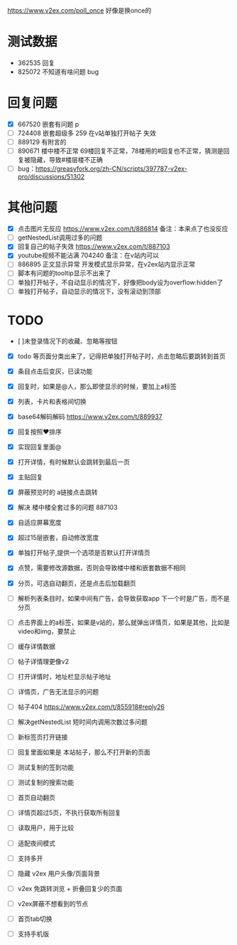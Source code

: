 https://www.v2ex.com/poll_once 好像是换once的

# 测试数据
- 362535 回复
- 825072 不知道有啥问题
bug
# 回复问题
- [x]  667520 嵌套有问题 p
- [ ]  724408 嵌套超级多 259 在v站单独打开帖子 失效 
- [ ]  889129 有附言的 
- [ ]  890671  楼中楼不正常 69楼回复不正常，78楼用的#回复也不正常，猜测是回复被隐藏，导致#楼层楼不正确 
- [ ]  bug：https://greasyfork.org/zh-CN/scripts/397787-v2ex-pro/discussions/51302

# 其他问题
- [x] 点击图片无反应 https://www.v2ex.com/t/886814  备注：本来点了也没反应  
- [ ]  getNestedList调用过多的问题
- [x]  回复自己的帖子失效 https://www.v2ex.com/t/887103 
- [x]  youtube视频不能沾满 704240  备注：在v站内可以
- [ ]  886895 正文显示异常 开发模式显示异常，在v2ex站内显示正常
- [ ]  脚本有问题的tooltip显示不出来了
- [ ]  单独打开帖子，不自动显示的情况下，好像把body设为overflow:hidden了
- [ ]  单独打开帖子，自动显示的情况下，没有滚动到顶部

# TODO
- [ ]未登录情况下的收藏、忽略等按钮
- [x] todo 等页面分类出来了，记得把单独打开帖子时，点击忽略后要跳转到首页 
- [x] 条目点击后变灰，已读功能 
- [x] 回复时，如果是@人，那么即使显示的时候，要加上a标签 
- [x] 列表，卡片和表格间切换 
- [x] base64解码解码 https://www.v2ex.com/t/889937 
- [x] 回复按照❤️排序 
- [x] 实现回复里面@ 
- [x] 打开详情，有时候默认会跳转到最后一页 
- [x] 主贴回复 
- [x] 屏蔽预览时的 a链接点击跳转 
- [x] 解决 楼中楼全套过多的问题 887103 
- [x] 自适应屏幕宽度 
- [x] 超过15层嵌套，自动修改宽度 
- [x] 单独打开帖子,提供一个选项是否默认打开详情页 
- [x] 点赞，需要修改源数据，否则会导致楼中楼和嵌套数据不相同
- [x] 分页，可选自动翻页，还是点击后加载翻页
- [ ] 解析列表条目时，如果中间有广告，会导致获取app 下一个时是广告，而不是分页
- [ ] 点击界面上的a标签，如果是v站的，那么就弹出详情页，如果是其他，比如是video和img，要禁止
- [ ] 缓存详情数据
- [ ] 帖子详情理更像v2
- [ ] 打开详情时，地址栏显示帖子地址
- [ ] 详情页，广告无法显示的问题
- [ ] 帖子404 https://www.v2ex.com/t/855918#reply26
- [ ] 解决getNestedList 短时间内调用次数过多问题
- [ ] 新标签页打开链接
- [ ] 回复里面如果是 本站帖子，那么不打开新的页面
- [ ] 测试复制的签到功能
- [ ] 测试复制的搜索功能
- [ ] 首页自动翻页
- [ ] 详情页超过5页，不执行获取所有回复
- [ ] 读取用户，用于比较
- [ ] 适配夜间模式
- [ ] 支持多开
- [ ] 隐藏 v2ex 用户头像/页面背景
- [ ] v2ex 免跳转浏览 + 折叠回复少的页面
- [ ] v2ex屏蔽不想看到的节点
- [ ] 首页tab切换
- [ ] 支持手机版





